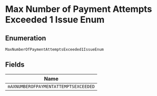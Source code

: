 
# Max Number of Payment Attempts Exceeded 1 Issue Enum

## Enumeration

`MaxNumberOfPaymentAttemptsExceeded1IssueEnum`

## Fields

| Name |
|  --- |
| `mAXNUMBEROFPAYMENTATTEMPTSEXCEEDED` |

